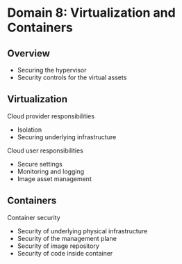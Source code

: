 # Domain 8: Virtualization and Containers

## Overview

- Securing the hypervisor
- Security controls for the virtual assets

## Virtualization

Cloud provider responsibilities
- Isolation
- Securing underlying infrastructure

Cloud user responsibilities
- Secure settings
- Monitoring and logging
- Image asset management

## Containers

Container security
- Security of underlying physical infrastructure
- Security of the management plane
- Security of image repository
- Security of code inside container
